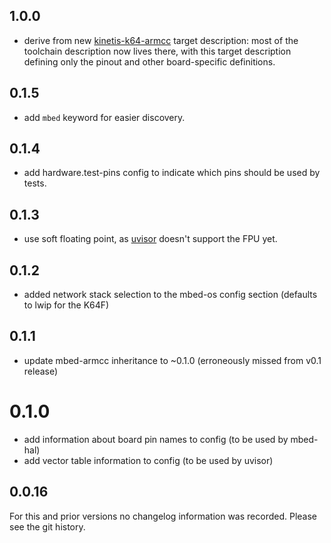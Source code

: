 ## 1.0.0
 * derive from new
   [kinetis-k64-armcc](https://github.com/ARMmbed/target-kinetis-k64-armcc) target
   description: most of the toolchain description now lives there, with this
   target description defining only the pinout and other board-specific
   definitions.

## 0.1.5
 * add `mbed` keyword for easier discovery.

## 0.1.4
 * add hardware.test-pins config to indicate which pins should be used by
   tests.

## 0.1.3
 * use soft floating point, as [uvisor](https://github.com/ARMmbed/uvisor)
   doesn't support the FPU yet.

## 0.1.2
 * added network stack selection to the mbed-os config section (defaults to
   lwip for the K64F)

## 0.1.1
 * update mbed-armcc inheritance to ~0.1.0 (erroneously missed from v0.1 release)
 
# 0.1.0
 * add information about board pin names to config (to be used by mbed-hal)
 * add vector table information to config (to be used by uvisor)

## 0.0.16
For this and prior versions no changelog information was recorded. Please see
the git history.
